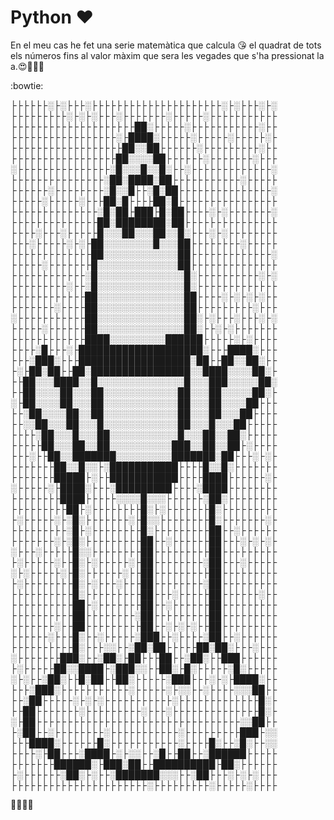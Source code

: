 # Python  :heart:
   En el meu cas he fet una serie matemàtica que calcula  :kissing_heart: el quadrat de tots els números fins al valor màxim que sera les vegades que s'ha pressionat la a.😍👨🏽‍🚀

:bowtie:

 ├├├├├├░├░├├├░├├├├├├├├├├├├├├├├├├├├├░├░├├├░├░
├├├├├├├├├░├░├░├├├░├├├├├├├░├├├├├░├├├├├├├├├├├
├├├├├├├├├├├├├├├├├├├├██░├├├├├░├├├├├├├├├├├░├├
├├├├├├├├├├├├├├├├├░├████░├├├├├░├├├├├░├├├├├░├
├├├├├├├├├├├├├├├├├├██░░██├├├├├├░├├├├├├├├├░├├
├├├├├├├├├├├├├├├├├██░░░░██├├├├├├░├├├├├├├░├├├
░├├├├├├├├├├├├├├├░█░░░█░░█░├├░├├├├├├├├├├├├├░
├├├├├├├├├├├├├├├░██░████░██├├├├├├├├├├├░├├├├├
├├├├├├░├├├├├├├├░█░░█├├░█░██├├├├├├├├├├├├├├├░
├├├├├░├├├├├░├├├██░█├├├├██░█├├├├├├├├├├├├├├├├
├├├├├├├├├├├├├├░█░██├███├█░██├├├├░├░├├├├├├├░
├├├├├├├├├├├├├├██░████████░██├├├├├├├├├├├├├├├
├├├├░├├├░├├├├├█░░░██░░░██░░█░├├├░├░├├├├├├├├
├├├░├├├├├░├░├██░░░░░░░░█░░░██├├├├├├├├░├├├├├
├├├├├├├├├├├├├██░░░░░░░░░░░░██├├├├├├├├├├├├├░
├├├├├░├├├├├├├█░░░░░░░░░░░░░██├├├├├├├├├├├├├├
├├├├├├├├├├├├░█░░░░░░░░░░░░░░█░├├├├├├├├├├░├░
├├├├├├├├├░├├░█░░░░░░░░░░░░░░█░├├├├├├├├├├├├├
├├├├├├├├├├├├██░░░░░░░░░░░░░░██├├├├░├░├░├░├├
├├├├├├├░├├├├██░░░░░░░░░░░░░░██├├├├├├├├├░├├├
░├├├├├├├├├├├██░░░░░░░░░░░░░░██░├░├├├░├├├░├░
├├├├├░├├├├├├██░░░░░░░░░░░░░░██░├├░├░├├├├├├├
├├├├├├├├├├├├████░░░░░░░░░██████├├├├├░├░├├├├
├├├├░█├├├░├████████████████████░├├├████░├├├
├├├░███░├├├██████████████████░██├├██░░██░├├
├░├██░██├├██░████████████████░░████░░░░██░├
├├██░░░████░░█░░░░░░░░░░░░░░█░░░███░░░░░██░
├├██░░░░██░░░██░░░░░░░░░░░░██░░░██░░░░░██░├
░├██░░░░██░░░██░░░░░░░░░░░░██░░░██░░░░██├├├
├├░██░░░░██░░██░░░░░░░░░░░░██░░░██░░░██├├├├
├├░░██░░░██░░░█░░░░░░░░░░░░██░░░█░░░██├├├├├
├├├├░██░░░█░░░██░░░░░░░░░░░█░░░██░░██░├├├├├
├├├├├██░░░██░░██░░░░░░░░░░███░░██░░██├░├├├├
├├├░├├██░░███████░░░░░░░░░███████░██├├├░├░├
├├├├├├├██░░█░░├░███████████├├├├█░░█░├├├├├├├
├├├├├├├█████├░├├███████████├├├├████├├├├├├░├
░├├├├├░├████░├├├░█████████├├├├░████├├├├├├├├
├├├├├├├├████├├├├├░░░░█░░░├├├├├├░██░├├├├├├├├
├├├├├├├├├██├░├├├├├├├├█░├░├├├├├├├█░├├├├├├├├├
├░├├├├├░├░█░├├├├├├├░├█░░├├├├├├├├█░├├├├├├├░├
├├├├├├├├├░█├░├├├├├├├├█░├├├├├├├├├██├├░├├├├├├
├├├├├├├░├░█░├├├├├├├├├██├├░├├├├├├██├├├░├░├░├
░├├├░├├├├├█░░├├├├├├├├██├├├├├├├├├██├├├├├├├├├
├░├├├├├░├├█░├░├├├├├░├██├├├├├├├├░██├├├░├├├├├
░├░├├├├├░├█░├├├├├├░├├██├├├├├├├├├██├├├├├├├├├
├░├├├├├├├├█░├░├├├░├├├██├├├├├├├├░██├├├├├├├├├
├├├├├├├├├├█░├├├├├├├├├██├├├░├├├├├██├├├├├├░├├
├├├├├├├├├├██├░├├├├├├├██├├░├├├├├├██├├├├├├├├├
├├├├├├├├├├██├├├├├├├├░██├├├├├├├├├██├├├├├├├├├
├├├├├├├░├├██├├├├├├├├├██├├░├░├░├├██├├├├├├├├├
├├├├├├░├├├█░├├░├├├├├░███├├░├├├├░██├├░├├├├├├
├├├├├├├├├├█░├├├░░├├░██░██├├├├├██░██░├├├░├├├
░├├├├├├├███░├├░██░├██├├├██├├░██░├├███├├├├├├
├░├├├├├██░░████├░███░░├├██░├█░├├├├├░█░├├├├├
░├░├├░██░├├█░██├├██░├├├├├░███├├├░├░├████░├├
├├├░███░├├├├├├├├├├├░├├├├├░├░░├├░├├├├░░░██├├
├├░██├├├├├░├░├░├├├├├├├├├├├░├├├├├├├├├├├├├█░├
├├██├├├├├├├░├├├├├├├├├░├├├░├├├├├├├├├├├├├├█░├
░├██├├├├├├├├├├├├├├├├├├├├├├├├├├├├├├├├├░░██├├
├░██├├░├├├├├├├├░├├├├├├├├├├├░├├├├├├├├├███├░░
├├├████░├├├├├├█░├├├├├├├├├├├░├├├├█░├├░█░├├░░
├├├├░├██├├├░████├░├░░├├░█├├██├├░██████├├├├├
├├├├├├├██████░├███░██├├██████████├██░├├├├├├
├░├├├├├├░██░├░├├░███████░░░├├░██├├├░├░├░├├├
├├├├├├├├├├├├├├├├├├├├├├░├├├├├├├├├░├├├├├░├├├├

🦇🦇🦇🦇
